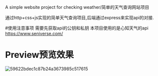 
A simple website project for checking weather/简单的天气查询网站项目

通过http+css+js实现的简单天气查询项目,后端通过express来实现api的对接.

#使用注意事项
需要先获取api的公钥和私钥
本项目使用的是心知天气的api
https://www.seniverse.com/

# Preview预览效果

![59622bdec1c87b24a3673985c517615](https://github.com/user-attachments/assets/cfc0c486-9462-4650-be7d-68d52996b7f2)


